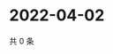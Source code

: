 # 2022-04-02

共 0 条

<!-- BEGIN WEIBO -->
<!-- 最后更新时间 Sat Apr 02 2022 21:18:00 GMT+0800 (China Standard Time) -->

<!-- END WEIBO -->
